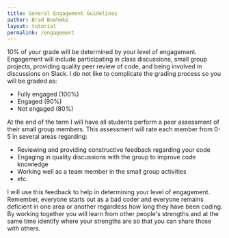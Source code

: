 ```yaml
---
title: General Engagement Guidelines
author: Brad Boehmke
layout: tutorial
permalink: /engagement
---
```


10% of your grade will be determined by your level of engagement. Engagement will include participating in class discussions, small group projects, providing quality peer review of code, and being involved in discussions on Slack. I do not like to complicate the grading process so you will be graded as:

* Fully engaged (100%)
* Engaged (90%)
* Not engaged (80%)

At the end of the term I will have all students perform a peer assessment of their small group members. This assessment will rate each member from 0-5 in several areas regarding:

* Reviewing and providing constructive feedback regarding your code
* Engaging in quality discussions with the group to improve code knowledge
* Working well as a team member in the small group activities
* etc.

I will use this feedback to help in determining your level of engagement. Remember, everyone starts out as a bad coder and everyone remains deficient in one area or another regardless how long they have been coding. By working together you will learn from other people's strengths and at the same time identify where your strengths are so that you can share those with others.
